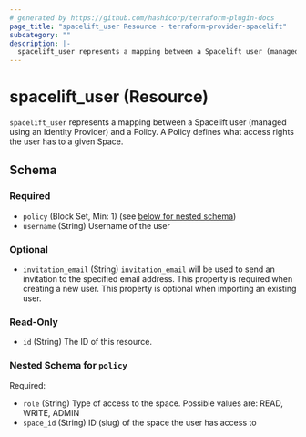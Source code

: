```yaml
---
# generated by https://github.com/hashicorp/terraform-plugin-docs
page_title: "spacelift_user Resource - terraform-provider-spacelift"
subcategory: ""
description: |-
  spacelift_user represents a mapping between a Spacelift user (managed using an Identity Provider) and a Policy. A Policy defines what access rights the user has to a given Space.
---
```


# spacelift_user (Resource)

`spacelift_user` represents a mapping between a Spacelift user (managed using an Identity Provider) and a Policy. A Policy defines what access rights the user has to a given Space.



<!-- schema generated by tfplugindocs -->
## Schema

### Required

- `policy` (Block Set, Min: 1) (see [below for nested schema](#nestedblock--policy))
- `username` (String) Username of the user

### Optional

- `invitation_email` (String) `invitation_email` will be used to send an invitation to the specified email address. This property is required when creating a new user. This property is optional when importing an existing user.

### Read-Only

- `id` (String) The ID of this resource.

<a id="nestedblock--policy"></a>
### Nested Schema for `policy`

Required:

- `role` (String) Type of access to the space. Possible values are: READ, WRITE, ADMIN
- `space_id` (String) ID (slug) of the space the user has access to
